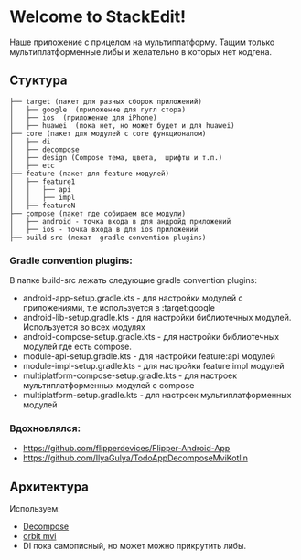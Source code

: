 # Welcome to StackEdit!

Наше приложение c прицелом на мультиплатформу. Тащим только мультиплатформенные либы и желательно в которых нет кодгена.

## Стуктура
```
├── target (пакет для разных сборок приложений)
│   ├── google  (приложение для гугл стора)
│   ├── ios  (приложение для iPhone)
│   ├── huawei  (пока нет, но может будет и для huawei)
├── core (пакет для модулей с core функционалом)
│   ├── di
│   ├── decompose
│   ├── design (Compose тема, цвета,  шрифты и т.п.)
│   ├── etc
├── feature (пакет для feature модулей)
│   ├── feature1
│   │   ├── api
│   │   ├── impl
│   ├── featureN
├── compose (пакет где собираем все модули)
│   ├── android - точка входа в для андройд приложений
│   ├── ios - точка входа в для ios приложений
├── build-src (лежат  gradle convention plugins)
```

### Gradle convention plugins:
В папке build-src лежать следующие gradle convention plugins:
- android-app-setup.gradle.kts - для настройки модулей с приложениями, т.е используется в :target:google
- android-lib-setup.gradle.kts - для настройки библиотечных модулей. Используется во всех модулях
- android-compose-setup.gradle.kts - для настройки библиотечных модулей где есть compose.
- module-api-setup.gradle.kts - для настройки feature:api модулей
- module-impl-setup.gradle.kts - для настройки feature:impl модулей
- multiplatform-compose-setup.gradle.kts - для настроек мультиплатформенных модулей с compose
- multiplatform-setup.gradle.kts - для настроек мультиплатформенных модулей


### Вдохновлялся:
 - https://github.com/flipperdevices/Flipper-Android-App
 - https://github.com/IlyaGulya/TodoAppDecomposeMviKotlin


## Архитектура

Используем:
- [Decompose](https://github.com/arkivanov/Decompose)
- [orbit mvi](https://github.com/orbit-mvi/orbit-mvi)
- DI пока самописный, но может можно прикрутить либы.